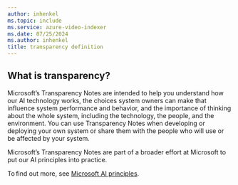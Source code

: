```yaml
---
author: inhenkel
ms.topic: include 
ms.service: azure-video-indexer
ms.date: 07/25/2024
ms.author: inhenkel
title: transparency definition
---
```


## What is transparency?

Microsoft’s Transparency Notes are intended to help you understand how our AI technology works, the choices system owners can make that influence system performance and behavior, and the importance of thinking about the whole system, including the technology, the people, and the environment. You can use Transparency Notes when developing or deploying your own system or share them with the people who will use or be affected by your system.  

Microsoft’s Transparency Notes are part of a broader effort at Microsoft to put our AI principles into practice.

To find out more, see [Microsoft AI principles](https://www.microsoft.com/ai/responsible-ai?rtc=1&activetab=pivot1%3aprimaryr6).